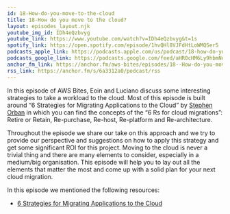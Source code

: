 ```yaml
---
id: 18-How-do-you-move-to-the-cloud
title: 18-How do you move to the cloud?
layout: episodes_layout.njk
youtube_img_id: IDh4eQzbvyg
youtube_link: https://www.youtube.com/watch?v=IDh4eQzbvyg&t=1s 
spotify_link: https://open.spotify.com/episode/1hvQHl8VJFdHtLoWMQSer5
podcasts_apple_link: https://podcasts.apple.com/us/podcast/18-how-do-you-move-to-the-cloud/id1585489017?i=1000547150251
podcasts_google_link: https://podcasts.google.com/feed/aHR0cHM6Ly9hbmNob3IuZm0vcy82YTMzMTJhMC9wb2RjYXN0L3Jzcw/episode/ZTA5YjUwODYtMjk1NC00NWNlLTg2ZjktOGM5MDI4M2E1NGNj?sa=X&ved=0CAUQkfYCahcKEwi4n82V7vX3AhUAAAAAHQAAAAAQAQ
anchor_fm_link: https://anchor.fm/aws-bites/episodes/18--How-do-you-move-to-the-cloud-e1c4ojd
rss_link: https://anchor.fm/s/6a3312a0/podcast/rss
---
```


In this episode of AWS Bites, Eoin and Luciano discuss some interesting strategies to take a workload to the cloud. Most of this episode is built around “6 Strategies for Migrating Applications to the Cloud” by <a href="https://aws.amazon.com/blogs/enterprise-strategy/6-strategies-for-migrating-applications-to-the-cloud/">Stephen Orban</a> in which you can find the concepts of the “6 Rs for cloud migrations”: Retire or Retain, Re-purchase, Re-host, Re-platform and Re-architecture.

Throughout the episode we share our take on this approach and we try to provide our perspective and suggestions on how to apply this strategy and get some significant ROI for this project. Moving to the cloud is never a trivial thing and there are many elements to consider, especially in a medium/big organisation. This episode will help you to lay out all the elements that matter the most and come up with a solid plan for your next cloud migration.
   
In this episode we mentioned the following resources:

  - [6 Strategies for Migrating Applications to the Cloud](https://aws.amazon.com/blogs/enterprise-strategy/6-strategies-for-migrating-applications-to-the-cloud/)
    